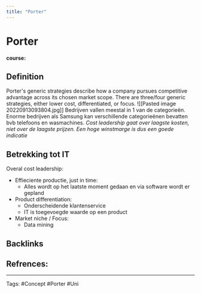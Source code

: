 ```yaml
---
title: "Porter"
---
```


# Porter
**course:**
## Definition
Porter's generic strategies describe how a company pursues competitive advantage across its chosen market scope. There are three/four generic strategies, either lower cost, differentiated, or focus.
![[Pasted image 20220913093804.jpg]]
Bedrijven vallen meestal in 1 van de categorieën. Enorme bedrijven als Samsung kan verschillende categorieënen bevatten bvb telefoons en wasmachines.
*Cost leadership gaat over laagste kosten, niet over de laagste prijzen. Een hoge winstmarge is dus een goede indicatie*

## Betrekking tot IT
Overal cost leadership:
- Effieciente productie, just in time:
	- Alles wordt op het laatste moment gedaan en via software wordt er gepland 
- Product differentiation:
	- Onderscheidende klantenservice 
	- IT is toegevoegde waarde op een product 
- Market niche / Focus:
	- Data mining

## Backlinks

## Refrences:

---
Tags: #Concept #Porter #Uni 